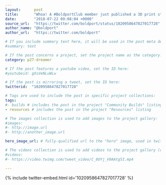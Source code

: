 ```yaml
---
layout:      post
title:       "Whoa! A #BoldportClub member just published a 3D print stand for Dreamer. Love it!"
date:        "2018-07-22 09:08:04 +0000"
source_url:  "https://twitter.com/boldport/status/1020958647827017728"
author_name: "@boldport"
author_url:  "https://twitter.com/boldport"

# If you include summary text here, it will be used in the post meta description instead of an excerpt from the post body
#summary: text

# If the post concerns a project, set the project name as the category:
category: p27-dreamer

# If the post features a youtube video, set the ID here:
#youtubeid: gXsVeNLuWLw

# If the post is mirroring a tweet, set the ID here:
twitterid:  "1020958647827017728"

# Tags are used to include the post in specific project collections:
tags:
#- builds # includes the post in the project "Community Builds" listing
- resources # includes the post in the project "Resources" listing

# The images collection is used to add images to the project gallery:
#images:
#- http://image.url
#- http://another_image.url

hero_image_url: # fully-qualified url to the "hero" image, used in twitter cards for example

# The videos collection is used to add videos to the project gallery (currently only mp4):
#videos:
#- https://video.twimg.com/tweet_video/C_8OYj_V0AAtg5I.mp4

---
```


{% include twitter-embed.html id='1020958647827017728' %}


